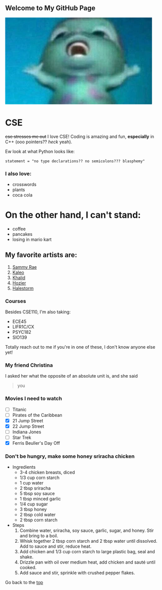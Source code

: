 ## Welcome to My GitHub Page

![pic](bibble.jpeg)

# CSE

~~cse stresses me out~~ I love CSE! Coding is amazing and fun, **especially** in C++ (ooo pointers?? _heck_ yeah).

Ew look at what Python looks like:
```
statement = "no type declarations?? no semicolons??? blasphemy"
```

### I also love:
- crosswords
- plants
- coca cola

# On the other hand, I can't stand:
- coffee
- pancakes
- losing in mario kart 

## My favorite artists are:

1. [Sammy Rae](https://www.youtube.com/watch?v=x9PNyzWtM7I&list=PLMGQuQq7BA8w9pdUAqBHcsxM-g_oXhK9d)
2. [Kaleo](https://www.youtube.com/watch?v=0-7IHOXkiV8&list=PLL0cqrhIEUZNchGD1fVwblpI7suwGBvRp)
3. [Khalid](https://www.youtube.com/watch?v=by3yRdlQvzs&list=PLa5MiwSnbRr1Nb5wDctqKxuY1qN75Soco)
4. [Hozier](https://www.youtube.com/watch?v=Irw04nbXwxk&list=PL-f5sU8-_h3cJgmR0ZxMvuCtlrnli6xfa)
5. [Halestorm](https://www.youtube.com/watch?v=YpJAmlnBxoA&list=RDEMBhlpzGCZlXxLMeHLVGJ2lQ&start_radio=1)

### Courses
Besides CSE110, I'm also taking:
- ECE45
- LIFR1C/CX
- PSYC182
- SIO139

Totally reach out to me if you're in one of these, I don't know anyone else yet!

### My friend Christina
I asked her what the opposite of an absolute unit is, and she said
> you

### Movies I need to watch
- [ ] Titanic
- [ ] Pirates of the Caribbean
- [X] 21 Jump Street
- [X] 22 Jump Street
- [ ] Indiana Jones
- [ ] Star Trek
- [X] Ferris Beuller's Day Off

### Don't be hungry, make some honey sriracha chicken
- Ingredients
  - 3-4 chicken breasts, diced
  - 1/3 cup corn starch
  - 1 cup water
  - 2 tbsp sriracha
  - 5 tbsp soy sauce
  - 1 tbsp minced garlic
  - 1/4 cup sugar
  - 3 tbsp honey
  - 2 tbsp cold water
  - 2 tbsp corn starch
- Steps
  1. Combine water, sriracha, soy sauce, garlic, sugar, and honey. Stir and bring to a boil.
  2. Whisk together 2 tbsp corn starch and 2 tbsp water until dissolved. Add to sauce and stir, reduce heat.
  3. Add chicken and 1/3 cup corn starch to large plastic bag, seal and shake.
  4. Drizzle pan with oil over medium heat, add chicken and sauté until cooked.
  5. Add sauce and stir, sprinkle with crushed pepper flakes.

Go back to the [top](https://github.com/anhatche/cse110/blob/main/README.md#welcome-to-my-github-page)
